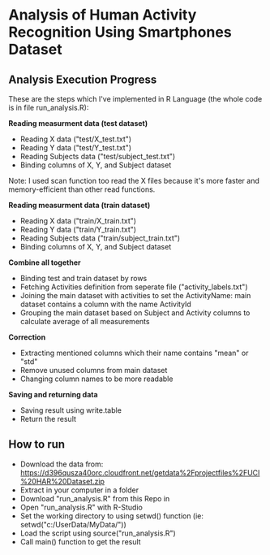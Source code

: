 Analysis of Human Activity Recognition Using Smartphones Dataset
======================

Analysis Execution Progress
------------------------------
These are the steps which I've implemented in R Language (the whole code is in file run_analysis.R):

**Reading measurment data (test dataset)**

- Reading X data ("test/X_test.txt")
- Reading Y data ("test/Y_test.txt")
- Reading Subjects data ("test/subject_test.txt")
- Binding columns of X, Y, and Subject dataset

Note: I used scan function too read the X files because it's more faster and memory-efficient than other read functions.


**Reading measurment data (train dataset)**
- Reading X data ("train/X_train.txt")
- Reading Y data ("train/Y_train.txt")
- Reading Subjects data ("train/subject_train.txt")
- Binding columns of X, Y, and Subject dataset

**Combine all together**
- Binding test and train dataset by rows
- Fetching Activities definition from seperate file ("activity_labels.txt")
- Joining the main dataset with activities to set the ActivityName: main dataset contains a column with the name ActivityId
- Grouping the main dataset based on Subject and Activity columns to calculate average of all measurements

**Correction**
- Extracting mentioned columns which their name contains "mean" or "std"
- Remove unused columns from main dataset
- Changing column names to be more readable

**Saving and returning data**
- Saving result using write.table
- Return the result

How to run
------------------
- Download the data from: https://d396qusza40orc.cloudfront.net/getdata%2Fprojectfiles%2FUCI%20HAR%20Dataset.zip 
- Extract in your computer in a folder <MyFolder>
- Download "run_analysis.R" from this Repo in <MyFolder>
- Open "run_analysis.R" with R-Studio
- Set the working directory to <MyFolder> using setwd() function (ie: setwd("c:/UserData/MyData/"))
- Load the script using source("run_analysis.R")
- Call main() function to get the result